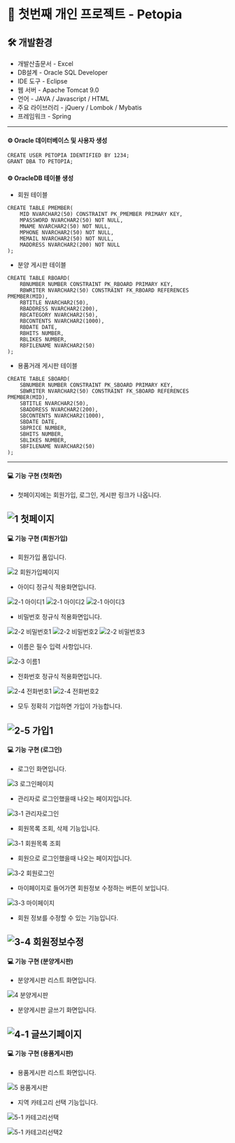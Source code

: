 # 🐶 첫번째 개인 프로젝트 - Petopia

## 🛠 개발환경
+ 개발산출문서 - Excel
+ DB설계 - Oracle SQL Developer
+ IDE 도구 - Eclipse
+ 웹 서버 - Apache Tomcat 9.0
+ 언어 - JAVA / Javascript / HTML
+ 주요 라이브러리 - jQuery / Lombok / Mybatis
+ 프레임워크 - Spring
---
#### ⚙️ Oracle 데이터베이스 및 사용자 생성 
```
CREATE USER PETOPIA IDENTIFIED BY 1234;
GRANT DBA TO PETOPIA;
```
#### ⚙️ OracleDB 테이블 생성
+ 회원 테이블
```
CREATE TABLE PMEMBER(
    MID NVARCHAR2(50) CONSTRAINT PK_PMEMBER PRIMARY KEY,
    MPASSWORD NVARCHAR2(50) NOT NULL,
    MNAME NVARCHAR2(50) NOT NULL,
    MPHONE NVARCHAR2(50) NOT NULL,
    MEMAIL NVARCHAR2(50) NOT NULL,
    MADDRESS NVARCHAR2(200) NOT NULL
);
```
+ 분양 게시판 테이블
```
CREATE TABLE RBOARD(
    RBNUMBER NUMBER CONSTRAINT PK_RBOARD PRIMARY KEY,
    RBWRITER NVARCHAR2(50) CONSTRAINT FK_RBOARD REFERENCES PMEMBER(MID),
    RBTITLE NVARCHAR2(50),
    RBADDRESS NVARCHAR2(200),
    RBCATEGORY NVARCHAR2(50),
    RBCONTENTS NVARCHAR2(1000),
    RBDATE DATE,
    RBHITS NUMBER,
    RBLIKES NUMBER,
    RBFILENAME NVARCHAR2(50)
);
```
+ 용품거래 게시판 테이블
```
CREATE TABLE SBOARD(
    SBNUMBER NUMBER CONSTRAINT PK_SBOARD PRIMARY KEY,
    SBWRITER NVARCHAR2(50) CONSTRAINT FK_SBOARD REFERENCES PMEMBER(MID),
    SBTITLE NVARCHAR2(50),
    SBADDRESS NVARCHAR2(200),
    SBCONTENTS NVARCHAR2(1000),
    SBDATE DATE,
    SBPRICE NUMBER,
    SBHITS NUMBER,
    SBLIKES NUMBER,
    SBFILENAME NVARCHAR2(50)
);
```
---
#### 💻 기능 구현 (첫화면)
+ 첫페이지에는 회원가입, 로그인, 게시판 링크가 나옵니다.

![1  첫페이지](https://user-images.githubusercontent.com/82364353/149646692-0c03d1ba-5dc3-4c37-972f-48b84e0b7a91.png)
---
#### 💻 기능 구현 (회원가입)
+ 회원가입 폼입니다.

![2  회원가입페이지](https://user-images.githubusercontent.com/82364353/149646779-a578cd19-d843-4370-aea4-bc4fbb041406.png)
+ 아이디 정규식 적용화면입니다.

![2-1  아이디1](https://user-images.githubusercontent.com/82364353/149646780-c7f53d56-7e6b-451c-9d7b-5a04220ac548.png)
![2-1  아이디2](https://user-images.githubusercontent.com/82364353/149646781-d1a82ca5-8318-41d4-b80e-858b1935089d.png)
![2-1  아이디3](https://user-images.githubusercontent.com/82364353/149646782-b50aef29-11ce-40f5-870d-b4332c3cf06e.png)
+ 비밀번호 정규식 적용화면입니다.

![2-2  비밀번호1](https://user-images.githubusercontent.com/82364353/149646783-64e089d3-4d81-4260-b1dc-b42c0a5fc4ce.png)
![2-2  비밀번호2](https://user-images.githubusercontent.com/82364353/149646784-cecf3493-2d98-4f75-bd15-7ae9846ff7c8.png)
![2-2  비밀번호3](https://user-images.githubusercontent.com/82364353/149646785-3686925e-8283-4bde-9aa1-dd70949017a8.png)
+ 이름은 필수 입력 사항입니다.

![2-3  이름1](https://user-images.githubusercontent.com/82364353/149646786-c29f7b68-bbda-492a-9a4b-0610a4a78bed.png)
+ 전화번호 정규식 적용화면입니다.

![2-4  전화번호1](https://user-images.githubusercontent.com/82364353/149646787-ff06f4eb-2e00-4d24-8eee-2b64dec67bc6.png)
![2-4  전화번호2](https://user-images.githubusercontent.com/82364353/149646788-0d8fe548-fa3c-47f7-a1a6-aac5eb609f34.png)
+ 모두 정확히 기입하면 가입이 가능합니다.

![2-5  가입1](https://user-images.githubusercontent.com/82364353/149646789-1b51619a-9f55-4022-b633-3781293716a8.png)
---
#### 💻 기능 구현 (로그인)
+ 로그인 화면입니다.

![3  로그인페이지](https://user-images.githubusercontent.com/82364353/149646790-c23b7b7d-f8a5-408c-9a5d-0436ccbc88e9.png)
+ 관리자로 로그인했을때 나오는 페이지입니다.

![3-1  관리자로그인](https://user-images.githubusercontent.com/82364353/149646791-5aa3d5fb-8a67-4ebf-83b8-37126db27ca9.png)
+ 회원목록 조회, 삭제 기능입니다.

![3-1  회원목록 조회](https://user-images.githubusercontent.com/82364353/149646793-ad536594-5389-4716-93b0-a708942000e7.png)
+ 회원으로 로그인했을때 나오는 페이지입니다.

![3-2  회원로그인](https://user-images.githubusercontent.com/82364353/149646794-b8cef799-ea70-4f40-a674-a47e14593288.png)
+ 마이페이지로 들어가면 회원정보 수정하는 버튼이 보입니다.

![3-3  마이페이지](https://user-images.githubusercontent.com/82364353/149646795-bf912554-df17-463d-b7be-5fe152b56cf4.png)
+ 회원 정보를 수정할 수 있는 기능입니다.

![3-4  회원정보수정](https://user-images.githubusercontent.com/82364353/149646796-35944168-5988-4f5f-9b6f-b52b43910932.png)
---
#### 💻 기능 구현 (분양게시판)
+ 분양게시판 리스트 화면입니다.

![4  분양게시판](https://user-images.githubusercontent.com/82364353/149646797-fd3947bc-2469-40e5-89f2-f7e9485e3738.png)
+ 분양게시판 글쓰기 화면입니다.

![4-1  글쓰기페이지](https://user-images.githubusercontent.com/82364353/149646798-589b8ec8-1ad2-406f-a7e1-ead56756765a.png)
---
#### 💻 기능 구현 (용품게시판)
+ 용품게시판 리스트 화면입니다.

![5  용품게시판](https://user-images.githubusercontent.com/82364353/149646799-312d0556-7c76-4746-83ed-93badb279a4e.png)
+ 지역 카테고리 선택 기능입니다.

![5-1  카테고리선택](https://user-images.githubusercontent.com/82364353/149646800-03521748-93f4-4aa0-8766-b0e559394f1d.png)

![5-1  카테고리선택2](https://user-images.githubusercontent.com/82364353/149646801-53b8736d-9807-4d1b-9865-d1d5ca0e525c.png)
